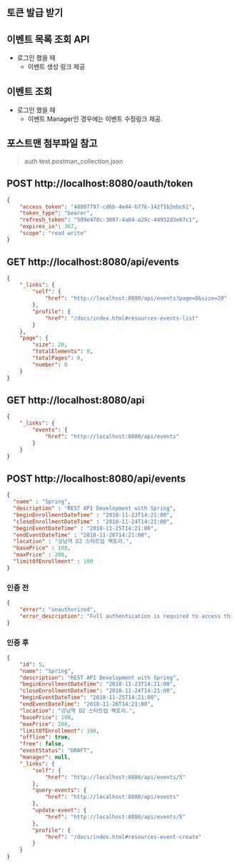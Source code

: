 ## 토큰 발급 받기

## 이벤트 목록 조회 API
 - 로그인 했을 때
   - 이벤트 생성 링크 제공

## 이벤트 조회
 - 로그인 했을 때
   - 이벤트 Manager인 경우에는 이벤트 수정링크 제공.


## 포스트맨 첨부파일 참고
> auth test.postman_collection.json

## POST http://localhost:8080/oauth/token
```json
{
    "access_token": "48807797-cd6b-4e44-b776-142f1b2ebc61",
    "token_type": "bearer",
    "refresh_token": "509e478c-3007-4a64-a29c-44932d3e67c1",
    "expires_in": 367,
    "scope": "read write"
}
```

## GET http://localhost:8080/api/events
```json
{
    "_links": {
        "self": {
            "href": "http://localhost:8080/api/events?page=0&size=20"
        },
        "profile": {
            "href": "/docs/index.html#resources-events-list"
        }
    },
    "page": {
        "size": 20,
        "totalElements": 0,
        "totalPages": 0,
        "number": 0
    }
}
```

## GET http://localhost:8080/api
```json
{
    "_links": {
        "events": {
            "href": "http://localhost:8080/api/events"
        }
    }
}
```

## POST http://localhost:8080/api/events
```json
{
  "name" : "Spring",
  "description" : "REST API Development with Spring",
  "beginEnrollmentDateTime" : "2018-11-23T14:21:00",
  "closeEnrollmentDateTime" : "2018-11-24T14:21:00",
  "beginEventDateTime" : "2018-11-25T14:21:00",
  "endEventDateTime" : "2018-11-26T14:21:00",
  "location" : "강남역 D2 스타트업 팩토리.",
  "basePrice" : 100,
  "maxPrice" : 200,
  "limitOfEnrollment" : 100
}
```

### 인증 전
```json
{
    "error": "unauthorized",
    "error_description": "Full authentication is required to access this resource"
}
```

### 인증 후
```json
{
    "id": 5,
    "name": "Spring",
    "description": "REST API Development with Spring",
    "beginEnrollmentDateTime": "2018-11-23T14:21:00",
    "closeEnrollmentDateTime": "2018-11-24T14:21:00",
    "beginEventDateTime": "2018-11-25T14:21:00",
    "endEventDateTime": "2018-11-26T14:21:00",
    "location": "강남역 D2 스타트업 팩토리.",
    "basePrice": 100,
    "maxPrice": 200,
    "limitOfEnrollment": 100,
    "offline": true,
    "free": false,
    "eventStatus": "DRAFT",
    "manager": null,
    "_links": {
        "self": {
            "href": "http://localhost:8080/api/events/5"
        },
        "query-events": {
            "href": "http://localhost:8080/api/events"
        },
        "update-event": {
            "href": "http://localhost:8080/api/events/5"
        },
        "profile": {
            "href": "/docs/index.html#resources-event-create"
        }
    }
}
```